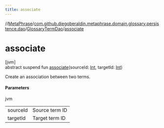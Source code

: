 ```yaml
---
title: associate
---
```

//[MetaPhrase](../../../index.html)/[com.github.diegoberaldin.metaphrase.domain.glossary.persistence.dao](../index.html)/[GlossaryTermDao](index.html)/[associate](associate.html)



# associate



[jvm]\
abstract suspend fun [associate](associate.html)(sourceId: [Int](https://kotlinlang.org/api/latest/jvm/stdlib/kotlin/-int/index.html), targetId: [Int](https://kotlinlang.org/api/latest/jvm/stdlib/kotlin/-int/index.html))



Create an association between two terms.



#### Parameters


jvm

| | |
|---|---|
| sourceId | Source term ID |
| targetId | Target term ID |




